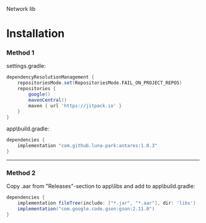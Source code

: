 Network lib

# Installation

### Method 1

settings.gradle:
```groovy
dependencyResolutionManagement {
    repositoriesMode.set(RepositoriesMode.FAIL_ON_PROJECT_REPOS)
    repositories {
        google()
        mavenCentral()
        maven { url 'https://jitpack.io' }
    }
}
```

app\build.gradle:
```groovy
dependencies {
    implementation "com.github.luna-park:antares:1.0.3"
}
```

---

### Method 2

Copy .aar from "Releases"-section to app\libs and add to app\build.gradle:
```groovy
dependencies {
    implementation fileTree(include: ["*.jar", "*.aar"], dir: 'libs')
    implementation("com.google.code.gson:gson:2.11.0")
}
```
